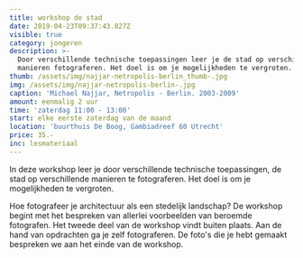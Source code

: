 ```yaml
---
title: workshop de stad
date: 2019-04-23T09:37:43.827Z
visible: true
category: jongeren
description: >-
  Door verschillende technische toepassingen leer je de stad op verschillende
  manieren fotograferen. Het doel is om je mogelijkheden te vergroten.
thumb: /assets/img/najjar-netropolis-berlin_thumb-.jpg
img: /assets/img/najjar-netropolis-berlin-.jpg
caption: 'Michael Najjar, Netropolis - Berlin. 2003-2009'
amount: eenmalig 2 uur
time: 'zaterdag 11:00 - 13:00'
start: elke eerste zaterdag van de maand
location: 'buurthuis De Boog, Gambiadreef 60 Utrecht'
price: 35.-
inc: lesmateriaal
---
```


In deze workshop leer je door verschillende technische toepassingen, de stad op verschillende manieren te fotograferen. Het doel is om je mogelijkheden te vergroten.

Hoe fotografeer je architectuur als een stedelijk landschap? 
De workshop begint met het bespreken van allerlei voorbeelden van beroemde fotografen. Het tweede deel van de workshop vindt buiten plaats. Aan de hand van opdrachten ga je zelf fotograferen. De foto's die je hebt gemaakt bespreken we aan het einde van de workshop.
